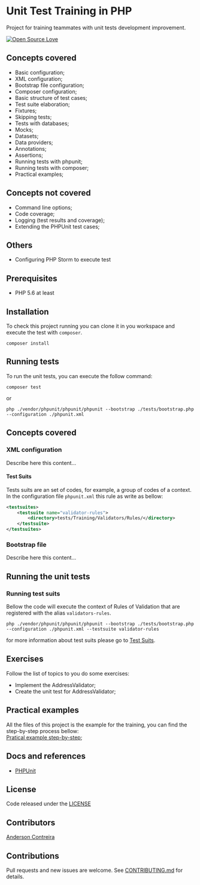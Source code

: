 # Unit Test Training in PHP
Project for training teammates with unit tests development improvement.

<!-- badges -->
[![Open Source Love](https://badges.frapsoft.com/os/mit/mit.svg?v=102)]()

## Concepts covered
* Basic configuration;
* XML configuration;
* Bootstrap file configuration;
* Composer configuration;
* Basic structure of test cases;
* Test suite elaboration;
* Fixtures;
* Skipping tests;
* Tests with databases;
* Mocks;
* Datasets;
* Data providers;
* Annotations;
* Assertions;
* Running tests with phpunit;
* Running tests with composer;
* Practical examples;

## Concepts not covered
* Command line options;
* Code coverage;
* Logging (test results and coverage);
* Extending the PHPUnit test cases;

## Others 
* Configuring PHP Storm to execute test

## Prerequisites
* PHP 5.6 at least

## Installation
To check this project running you can clone it in you workspace and execute the test with `composer`.   
```
composer install
```

## Running tests
To run the unit tests, you can execute the follow command:

```
composer test
```
or 
```
php ./vendor/phpunit/phpunit/phpunit --bootstrap ./tests/bootstrap.php --configuration ./phpunit.xml
```

## Concepts covered
### XML configuration
Describe here this content...

#### Test Suits
Tests suits are an set of codes, for example, a group of codes of a context.
In the configuration file `phpunit.xml` this rule as write as bellow:
```xml
<testsuites>
    <testsuite name="validator-rules">
        <directory>tests/Training/Validators/Rules/</directory>
    </testsuite>
</testsuites>
``` 

### Bootstrap file
Describe here this content...

## Running the unit tests

### Running test suits

Bellow the code will execute the context of Rules of Validation that are registered with the alias `validators-rules`. 
```
php ./vendor/phpunit/phpunit/phpunit --bootstrap ./tests/bootstrap.php --configuration ./phpunit.xml --testsuite validator-rules
```

for more information about test suits please go to [Test Suits](#test-suits). 

## Exercises

Follow the list of topics to you do some exercises:
* Implement the AddressValidator;
* Create the unit test for AddressValidator;  




## Practical examples 
All the files of this project is the example for the training, 
you can find the step-by-step process bellow:<br/>
[Pratical example step-by-step](docs/training/step1.md);


## Docs and references
* [PHPUnit](https://phpunit.readthedocs.io)

## License 
Code released under the [LICENSE](LICENSE)  

## Contributors
[Anderson Contreira](https://github.com/andersoncontreira)

## Contributions 
Pull requests and new issues are welcome. See [CONTRIBUTING.md](CONTRIBUTING.md) for details. 